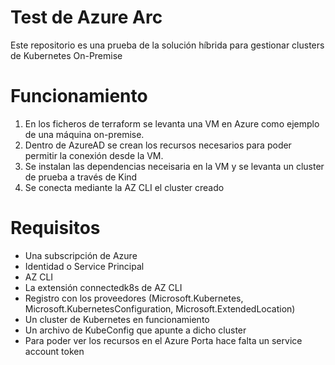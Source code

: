 # Test de Azure Arc
Este repositorio es una prueba de la solución híbrida para gestionar clusters de Kubernetes On-Premise
# Funcionamiento
1. En los ficheros de terraform se levanta una VM en Azure como ejemplo de una máquina on-premise. 
2. Dentro de AzureAD se crean los recursos necesarios para poder permitir la conexión desde la VM.
3. Se instalan las dependencias neceisaria en la VM y se levanta un cluster de prueba a través de Kind
4. Se conecta mediante la AZ CLI el cluster creado
# Requisitos
- Una subscripción de Azure
- Identidad o Service Principal
- AZ CLI
- La extensión connectedk8s de AZ CLI
- Registro con los proveedores (Microsoft.Kubernetes, Microsoft.KubernetesConfiguration, Microsoft.ExtendedLocation)
- Un cluster de Kubernetes en funcionamiento
- Un archivo de KubeConfig que apunte a dicho cluster
- Para poder ver los recursos en el Azure Porta hace falta un service account token
